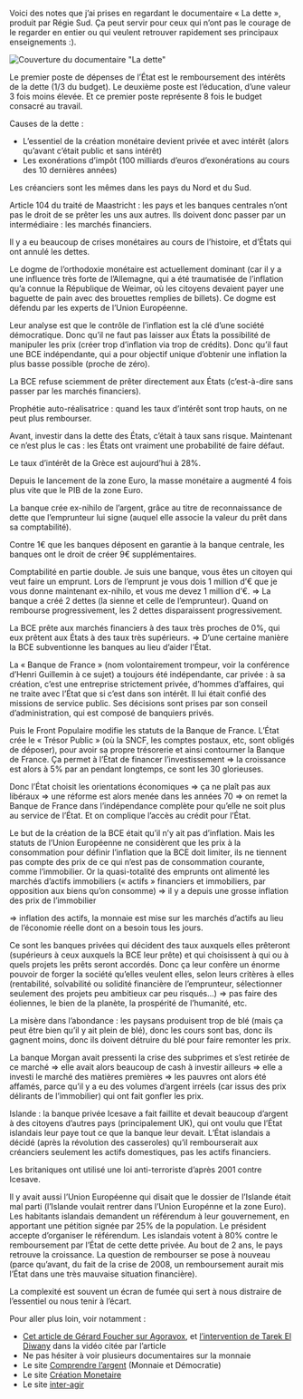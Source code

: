 Voici des notes que j’ai prises en regardant le documentaire « La dette », produit par Régie Sud. Ça peut servir pour ceux qui n’ont pas le courage de le regarder en entier ou qui veulent retrouver rapidement ses principaux enseignements :).

![Couverture du documentaire "La dette"](http://qgcitoyen.fr/wp-content/uploads/2014/12/DVD-PACK-V2.jpg "Couverture du documentaire « La dette »")


Le premier poste de dépenses de l’État est le remboursement des intérêts de la dette (1/3 du budget). Le deuxième poste est l’éducation, d’une valeur 3 fois moins élevée. Et ce premier poste représente 8 fois le budget consacré au travail.

Causes de la dette :

* L’essentiel de la création monétaire devient privée et avec intérêt (alors qu’avant c’était public et sans intérêt)
* Les exonérations d’impôt (100 milliards d’euros d’exonérations au cours des 10 dernières années)

Les créanciers sont les mêmes dans les pays du Nord et du Sud.

Article 104 du traité de Maastricht : les pays et les banques centrales n’ont pas le droit de se prêter les uns aux autres. Ils doivent donc passer par un intermédiaire : les marchés financiers.

Il y a eu beaucoup de crises monétaires au cours de l’histoire, et d’États qui ont annulé les dettes.

Le dogme de l’orthodoxie monétaire est actuellement dominant (car il y a une influence très forte de l’Allemagne, qui a été traumatisée de l’inflation qu’a connue la République de Weimar, où les citoyens devaient payer une baguette de pain avec des brouettes remplies de billets). Ce dogme est défendu par les experts de l’Union Européenne.

Leur analyse est que le contrôle de l’inflation est la clé d’une société démocratique. Donc qu’il ne faut pas laisser aux États la possibilité de manipuler les prix (créer trop d’inflation via trop de crédits). Donc qu’il faut une BCE indépendante, qui a pour objectif unique d’obtenir une inflation la plus basse possible (proche de zéro).

La BCE refuse sciemment de prêter directement aux États (c’est-à-dire sans passer par les marchés financiers).

Prophétie auto-réalisatrice : quand les taux d’intérêt sont trop hauts, on ne peut plus rembourser.

Avant, investir dans la dette des États, c’était à taux sans risque. Maintenant ce n’est plus le cas : les États ont vraiment une probabilité de faire défaut.

Le taux d’intérêt de la Grèce est aujourd’hui à 28%.

Depuis le lancement de la zone Euro, la masse monétaire a augmenté 4 fois plus vite que le PIB de la zone Euro.

La banque crée ex-nihilo de l’argent, grâce au titre de reconnaissance de dette que l’emprunteur lui signe (auquel elle associe la valeur du prêt dans sa comptabilité).

Contre 1€ que les banques déposent en garantie à la banque centrale, les banques ont le droit de créer 9€ supplémentaires.

Comptabilité en partie double. Je suis une banque, vous êtes un citoyen qui veut faire un emprunt. Lors de l’emprunt je vous dois 1 million d’€ que je vous donne maintenant ex-nihilo, et vous me devez 1 million d’€. => La banque a créé 2 dettes (la sienne et celle de l’emprunteur). Quand on rembourse progressivement, les 2 dettes disparaissent progressivement.

La BCE prête aux marchés financiers à des taux très proches de 0%, qui eux prêtent aux États à des taux très supérieurs. => D’une certaine manière la BCE subventionne les banques au lieu d’aider l’État.

La « Banque de France » (nom volontairement trompeur, voir la conférence d’Henri Guillemin à ce sujet) a toujours été indépendante, car privée : à sa création, c’est une entreprise strictement privée, d’hommes d’affaires, qui ne traite avec l’État que si c’est dans son intérêt. Il lui était confié des missions de service public. Ses décisions sont prises par son conseil d’administration, qui est composé de banquiers privés.

Puis le Front Populaire modifie les statuts de la Banque de France.
L’État crée le « Trésor Public » (où la SNCF, les comptes postaux, etc, sont obligés de déposer), pour avoir sa propre trésorerie et ainsi contourner la Banque de France. Ça permet à l’État de financer l’investissement => la croissance est alors à 5% par an pendant longtemps, ce sont les 30 glorieuses.

Donc l’État choisit les orientations économiques => ça ne plaît pas aux libéraux => une réforme est alors menée dans les années 70 => on remet la Banque de France dans l’indépendance complète pour qu’elle ne soit plus au service de l’État. Et on complique l’accès au crédit pour l’État.

Le but de la création de la BCE était qu’il n’y ait pas d’inflation. Mais les statuts de l’Union Européenne ne considèrent que les prix à la consommation pour définir l’inflation que la BCE doit limiter, ils ne tiennent pas compte des prix de ce qui n’est pas de consommation courante, comme l’immobilier. Or la quasi-totalité des emprunts ont alimenté les marchés d’actifs immobiliers (« actifs » financiers et immobiliers, par opposition aux biens qu’on consomme) => il y a depuis une grosse inflation des prix de l’immobilier

=> inflation des actifs, la monnaie est mise sur les marchés d’actifs au lieu de l’économie réelle dont on a besoin tous les jours.

Ce sont les banques privées qui décident des taux auxquels elles prêteront (supérieurs à ceux auxquels la BCE leur prête) et qui choisissent à qui ou à quels projets les prêts seront accordés. Donc ça leur confère un énorme pouvoir de forger la société qu’elles veulent elles, selon leurs critères à elles (rentabilité, solvabilité ou solidité financière de l’emprunteur, sélectionner seulement des projets peu ambitieux car peu risqués…) => pas faire des éoliennes, le bien de la planète, la prospérité de l’humanité, etc.

La misère dans l’abondance : les  paysans produisent trop de blé (mais ça peut être bien qu’il y ait plein de blé), donc les cours sont bas, donc ils gagnent moins, donc ils doivent détruire du blé pour faire remonter les prix.

La banque Morgan avait pressenti la crise des subprimes et s’est retirée de ce marché => elle avait alors beaucoup de cash à investir ailleurs => elle a investi le marché des matières premières => les pauvres ont alors été affamés, parce qu’il y a eu des volumes d’argent irréels (car issus des prix délirants de l’immobilier) qui ont fait gonfler les prix.

Islande : la banque privée Icesave a fait faillite et devait beaucoup d’argent à des citoyens d’autres pays (principalement UK), qui ont voulu que l’État islandais leur paye tout ce que la banque leur devait. L’État islandais a décidé (après la révolution des casseroles) qu’il rembourserait aux créanciers seulement les actifs domestiques, pas les actifs financiers.

Les britaniques ont utilisé une loi anti-terroriste d’après 2001 contre Icesave.

Il y avait aussi l’Union Européenne qui disait que le dossier de l’Islande était mal parti (l’Islande voulait rentrer dans l’Union Europénne et la zone Euro). Les habitants islandais demandent un référendum à leur gouvernement, en apportant une pétition signée par 25% de la population. Le président accepte d’organiser le référendum. Les islandais votent à 80% contre le remboursement par l’État de cette dette privée. Au bout de 2 ans, le pays retrouve la croissance. La question de rembourser se pose à nouveau (parce qu’avant, du fait de la crise de 2008, un remboursement aurait mis l’État dans une très mauvaise situation financière).

La complexité est souvent un écran de fumée qui sert à nous distraire de l’essentiel ou nous tenir à l’écart.

Pour aller plus loin, voir notamment :

* [Cet article de Gérard Foucher sur Agoravox](http://www.agoravox.fr/actualites/economie/article/scoop-la-banque-d-angleterre-149472), et [l’intervention de Tarek El Diwany](http://youtu.be/Qh8Lz70aCss?t=26m5s) dans la vidéo citée par l’article
* Ne pas hésiter à voir plusieurs documentaires sur la monnaie
* Le site [Comprendre l’argent](http://www.comprendrelargent.net/) (Monnaie et Démocratie)
* Le site [Création Monetaire](http://www.creationmonetaire.info/)
* Le site [inter-agir](http://www.inter-agir.fr/)
